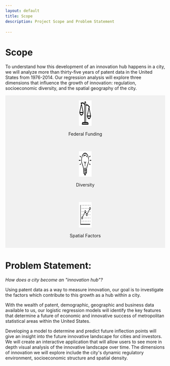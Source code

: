 ```yaml
---
layout: default
title: Scope
description: Project Scope and Problem Statement

---
```


<style>
  .card {
    box-shadow: 0 4px 8px 0 rgba(0, 0, 0, 0.2);
    padding: 16px;
    text-align: center;
    background-color: #f1f1f1;
  }

</style>

# Scope
<p>To understand how this development of an innovation hub happens in a city, we will analyze more than thirty-five years of patent data in the United States from 1976-2014. Our regression analysis will explore three dimensions that influence the growth of innovation: regulation, socioeconomic diversity, and the spatial geography of the city.</p>

<div class="row">
  <div class="column">
    <div class="card">
    <img src="./images/icon/icons8-scales-filled-100.png" alt="Funding" style="width:40px;height:80px;">
    <p>Federal Funding</p>
    </div>
  </div>
  <div class="column">
    <div class="card">
    <img src="./images/icon/icons8-idea-512.png" alt="Funding" style="width:40px;height:80px;">
    <p>Diversity</p>
    </div>
  </div>
  <div class="column">
    <div class="card">
    <img src="./images/icon/icons8-graph-80.png" alt="Funding" style="width:40px;height:80px;">
    <p>Spatial Factors</p>
    </div>
</div>

# Problem Statement:

*How does a city become an "innovation hub"?*

<p>Using patent data as a way to measure innovation, our goal is to investigate the factors which contribute to this growth as a hub within a city. </p>

<p>With the wealth of patent, demographic, geographic and business data available to us, our logistic regression models will identify the key features that determine a future of economic and innovative success of metropolitan statistical areas within the United States. </p>

<p>Developing a model to determine and predict future inflection points will give an insight into the future innovative landscape for cities and investors. We will create an interactive application that will allow users to see more in depth visual analysis of the innovative landscape over time. The dimensions of innovation we will explore include the city's dynamic regulatory environment, socioeconomic structure and spatial density.</p>
